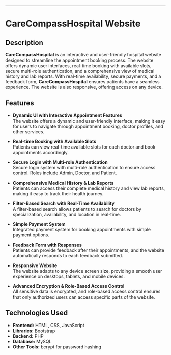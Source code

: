 

---

# CareCompassHospital Website

## Description

**CareCompassHospital** is an interactive and user-friendly hospital website designed to streamline the appointment booking process. The website offers dynamic user interfaces, real-time booking with available slots, secure multi-role authentication, and a comprehensive view of medical history and lab reports. With real-time availability, secure payments, and a feedback form, **CareCompassHospital** ensures patients have a seamless experience. The website is also responsive, offering access on any device.

## Features

- **Dynamic UI with Interactive Appointment Features**  
  The website offers a dynamic and user-friendly interface, making it easy for users to navigate through appointment booking, doctor profiles, and other services.

- **Real-time Booking with Available Slots**  
  Patients can view real-time available slots for each doctor and book appointments accordingly.

- **Secure Login with Multi-role Authentication**  
  Secure login system with multi-role authentication to ensure access control. Roles include Admin, Doctor, and Patient.

- **Comprehensive Medical History & Lab Reports**  
  Patients can access their complete medical history and view lab reports, making it easy to track their health journey.

- **Filter-Based Search with Real-Time Availability**  
  A filter-based search allows patients to search for doctors by specialization, availability, and location in real-time.

- **Simple Payment System**  
  Integrated payment system for booking appointments with simple payment options.

- **Feedback Form with Responses**  
  Patients can provide feedback after their appointments, and the website automatically responds to each feedback submitted.

- **Responsive Website**  
  The website adapts to any device screen size, providing a smooth user experience on desktops, tablets, and mobile devices.

- **Advanced Encryption & Role-Based Access Control**  
  All sensitive data is encrypted, and role-based access control ensures that only authorized users can access specific parts of the website.

## Technologies Used

- **Frontend:** HTML, CSS, JavaScript
- **Libraries:** Bootstrap
- **Backend:** PHP
- **Database:** MySQL
- **Other Tools:**  bcrypt for password hashing


